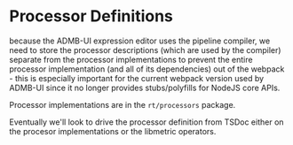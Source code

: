 Processor Definitions
=============================
because the ADMB-UI expression editor uses the pipeline compiler, we need to store
the processor descriptions (which are used by the compiler) separate from the 
processor implementations to prevent the entire processor implementation (and all
of its dependencies) out of the webpack - this is especially important for the current
webpack version used by ADMB-UI since it no longer provides stubs/polyfills for NodeJS
core APIs.

Processor implementations are in the `rt/processors` package.

Eventually we'll look to drive the processor definition from TSDoc either on the 
procesor implementations or the libmetric operators.
